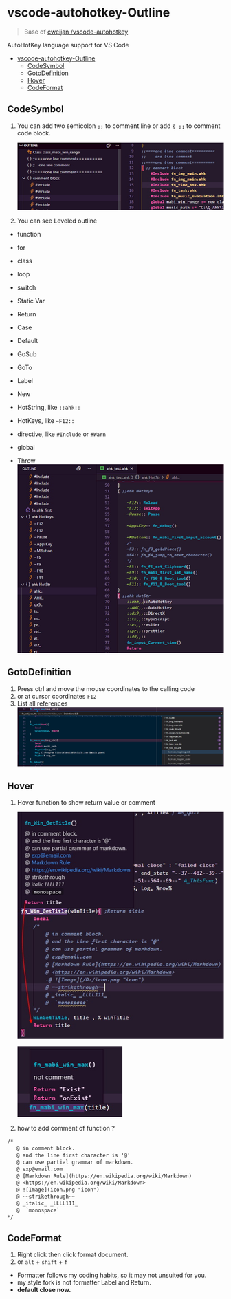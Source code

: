 # vscode-autohotkey-Outline

> Base of [cweijan /vscode-autohotkey](https://github.com/cweijan/vscode-autohotkey)

AutoHotKey language support for VS Code

- [vscode-autohotkey-Outline](#vscode-autohotkey-outline)
  - [CodeSymbol](#codesymbol)
  - [GotoDefinition](#gotodefinition)
  - [Hover](#hover)
  - [CodeFormat](#codeformat)

<!-- ## MethodSymbol

1. Detect source method as symbol
2. You can add a `;@ remark` to the method using a semicolon on the previous line of the method.
3. Now you can see "Splitting a Long Line into a Series of Shorter Ones" at Outline.

   ![methodSymbol](image/methodSymbol.jpg)
   ![methodSymbol2](image/methodSymbol2.jpg) -->

## CodeSymbol

1. You can add two semicolon `;;` to comment line
   or add `{ ;;` to comment code block.

   ![codeSymbol](image/codeSymbol.jpg)

2. You can see Leveled outline

- function
- for
- class
- loop
- switch

  <!-- ![codeSymbol2](image/codeSymbol2.jpg) -->

- Static Var
- Return
- Case
- Default
- GoSub
- GoTo
- Label
- New
- HotString, like `::ahk::`
- HotKeys, like `~F12::`
- directive, like `#Include` or `#Warn`
- global
- Throw
  ![codeSymbol3](image/codeSymbol3.jpg)

## GotoDefinition

1. Press ctrl and move the mouse coordinates to the calling code
2. or at cursor coordinates `F12`
   <!-- ![gotoDefinition](image/gotoDefinition.jpg) -->
3. List all references
   ![ListAllReferences](image/ListAllReferences.jpg)

## Hover

1. Hover function to show return value or comment

    ![Hover1](image/Hover1.jpg)
    <!-- ![Hover2](image/Hover2.jpg) -->
    ![Hover3](image/Hover3.jpg)

2. how to add comment of function ?

 ```
/*
    @ in comment block.
    @ and the line first character is '@'
    @ can use partial grammar of markdown.
    @ exp@email.com
    @ [Markdown Rule](https://en.wikipedia.org/wiki/Markdown)
    @ <https://en.wikipedia.org/wiki/Markdown>
    @ ![Image](icon.png "icon")
    @ ~~strikethrough~~
    @ _italic_ _LLLL111_
    @  `monospace`
*/
 ```

## CodeFormat

1. Right click then click format document.
2. or `alt` + `shift` + `f`

- Formatter follows my coding habits, so it may not unsuited for you.
- my style fork is not formatter Label and Return.
- **default close now.**
